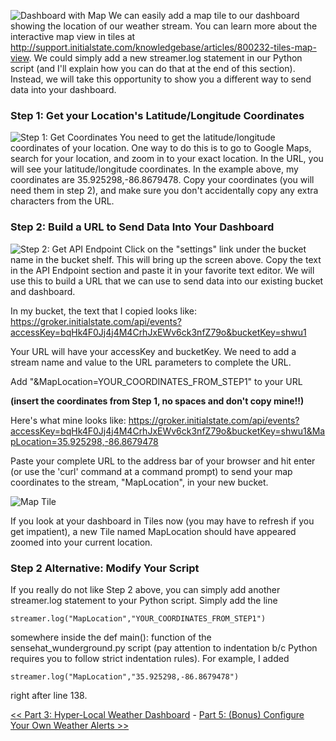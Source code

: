 ![Dashboard with Map](https://github.com/InitialState/wunderground-sensehat/wiki/img/DashboardWithMap.jpg)
We can easily add a map tile to our dashboard showing the location of our weather stream. You can learn more about the interactive map view in tiles at http://support.initialstate.com/knowledgebase/articles/800232-tiles-map-view. We could simply add a new streamer.log statement in our Python script (and I'll explain how you can do that at the end of this section). Instead, we will take this opportunity to show you a different way to send data into your dashboard.

### Step 1: Get your Location's Latitude/Longitude Coordinates
![Step 1: Get Coordinates](https://github.com/InitialState/wunderground-sensehat/wiki/img/GetCoordinates.jpg)
You need to get the latitude/longitude coordinates of your location. One way to do this is to go to Google Maps, search for your location, and zoom in to your exact location. In the URL, you will see your latitude/longitude coordinates. In the example above, my coordinates are 35.925298,-86.8679478. Copy your coordinates (you will need them in step 2), and make sure you don't accidentally copy any extra characters from the URL.

### Step 2: Build a URL to Send Data Into Your Dashboard
![Step 2: Get API Endpoint](https://github.com/InitialState/wunderground-sensehat/wiki/img/AddMapStep1.jpg)
Click on the "settings" link under the bucket name in the bucket shelf.  This will bring up the screen above.  Copy the text in the API Endpoint section and paste it in your favorite text editor.  We will use this to build a URL that we can use to send data into our existing bucket and dashboard.

In my bucket, the text that I copied looks like:
https://groker.initialstate.com/api/events?accessKey=bqHk4F0Jj4j4M4CrhJxEWv6ck3nfZ79o&bucketKey=shwu1

Your URL will have your accessKey and bucketKey. We need to add a stream name and value to the URL parameters to complete the URL. 

Add "&MapLocation=YOUR_COORDINATES_FROM_STEP1" to your URL 

**(insert the coordinates from Step 1, no spaces and don't copy mine!!)**

Here's what mine looks like:
https://groker.initialstate.com/api/events?accessKey=bqHk4F0Jj4j4M4CrhJxEWv6ck3nfZ79o&bucketKey=shwu1&MapLocation=35.925298,-86.8679478

Paste your complete URL to the address bar of your browser and hit enter (or use the 'curl' command at a command prompt) to send your map coordinates to the stream, "MapLocation", in your new bucket.

![Map Tile](https://github.com/InitialState/wunderground-sensehat/wiki/img/MapTile.jpg)

If you look at your dashboard in Tiles now (you may have to refresh if you get impatient), a new Tile named MapLocation should have appeared zoomed into your current location.

### Step 2 Alternative: Modify Your Script
If you really do not like Step 2 above, you can simply add another streamer.log statement to your Python script. Simply add the line

```
streamer.log("MapLocation","YOUR_COORDINATES_FROM_STEP1")
```

somewhere inside the def main(): function of the sensehat_wunderground.py script (pay attention to indentation b/c Python requires you to follow strict indentation rules). For example, I added 

```
streamer.log("MapLocation","35.925298,-86.8679478")
```

right after line 138.

[<< Part 3: Hyper-Local Weather Dashboard](Part-3.-Hyper-Local-Weather-Dashboard) - [Part 5: (Bonus) Configure Your Own Weather Alerts >>](Part-5.-Configure-Your-Own-Weather-Alerts)